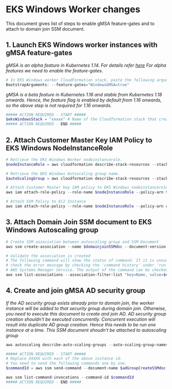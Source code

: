 # EKS Windows Worker changes
This document gives list of steps to enable gMSA feature-gates and to attach to domain join SSM document.

## 1. Launch EKS Windows worker instances with gMSA feature-gates
*gMSA is an alpha feature in Kubernetes 1.14. For details refer [here](https://kubernetes.io/docs/reference/command-line-tools-reference/feature-gates/)*
*For alpha features we need to enable the feature-gates.* 

```powershell
# In EKS Windows worker CloudFormation stack, paste the following argument
BootstrapArguments: --feature-gates="WindowsGMSA=true"
```

*gMSA is a beta feature in Kubernetes 1.16 and stable from Kubernetes 1.18 onwards. Hence, the feature flag is enabled by default from 1.16 onwards, so the above step is not required for 1.16 onwards.* 

```powershell
##### ACTION REQUIRED - START #####
$eksWindowsStack = "xxxxx" # Name of the Cloudformation stack that created EKS Windows worker nodes.
##### ACTION REQUIRED - END #####
```

## 2. Attach Customer Master Key IAM Policy to EKS Windows NodeInstanceRole
```powershell
# Retrieve the EKS Windows Worker nodeinstancerole.
$nodeInstanceRole = aws cloudformation describe-stack-resources --stack-name $eksWindowsStack --query "StackResources[?ResourceType=='AWS::IAM::Role'].PhysicalResourceId" --output text

# Retrieve the EKS Windows Autoscaling group name.
$autoScalingGroup = aws cloudformation describe-stack-resources --stack-name $eksWindowsStack --query "StackResources[?ResourceType=='AWS::AutoScaling::AutoScalingGroup'].PhysicalResourceId" --output text

# Attach Customer Master key IAM policy to EKS Windows nodeinstancerole.
aws iam attach-role-policy --role-name $nodeInstanceRole --policy-arn $CMKPolicyArn

# Attach SSM Policy to EC2 Instance
aws iam attach-role-policy --role-name $nodeInstanceRole --policy-arn arn:aws:iam::aws:policy/service-role/AmazonEC2RoleforSSM
```

## 3. Attach Domain Join SSM document to EKS Windows Autoscaling group
```powershell
# Create SSM association between autoscaling group and SSM Document
aws ssm create-association --name $domainjoinSSMdoc --document-version 1 --targets "Key=tag:aws:autoscaling:groupName,Values=$autoScalingGroup"

# Validate the association is created
# The following command will show the status of command. If it is unsuccessful, you can
# check the error message by checking the 'command history' under 'run command' in the
# AWS Systems Manager Service. The output of the command can be checked by clicking on the instance id.
aws ssm list-associations --association-filter-list "key=Name, value=$domainjoinSSMdoc"
```

## 4. Create and join gMSA AD security group
*If the AD security group exists already prior to domain join, the worker instance will be added to that security group during domain join. Otherwise, you need to execute this document to create and join AD. AD security group creation shouldn't be executed concurrently. Concurrent execution will result into duplicate AD group creation. Hence this needs to be run one instance at a time. This SSM document shoudn't be attached to autoscaling group*

```powershell
aws autoscaling describe-auto-scaling-groups --auto-scaling-group-names $autoScalingGroup --query "AutoScalingGroups[*].Instances[*].InstanceId" --output text

##### ACTION REQUIRED - START #####
# Replace XXXXX with each of the above instance id.
# You need to send the following commands one by one.
$commandId = aws ssm send-command --document-name $adGroupCreateSSMdoc --targets "Key=InstanceIds, Values=XXXXX" --parameters "ADSecurityGroup=$gMSAADSecurityGroup" --query "Command.CommandId" --output text

aws ssm list-command-invocations --command-id $commandId
##### ACTION REQUIRED - END #####
```